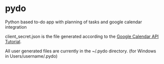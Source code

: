 # pydo
Python based to-do app with planning of tasks and google calendar integration

client_secret.json is the file generated according to the [Google Calendar API Tutorial](https://developers.google.com/google-apps/calendar/quickstart/python).

All user generated files are currently in the ~/.pydo directory. (for Windows in Users/username/.pydo)